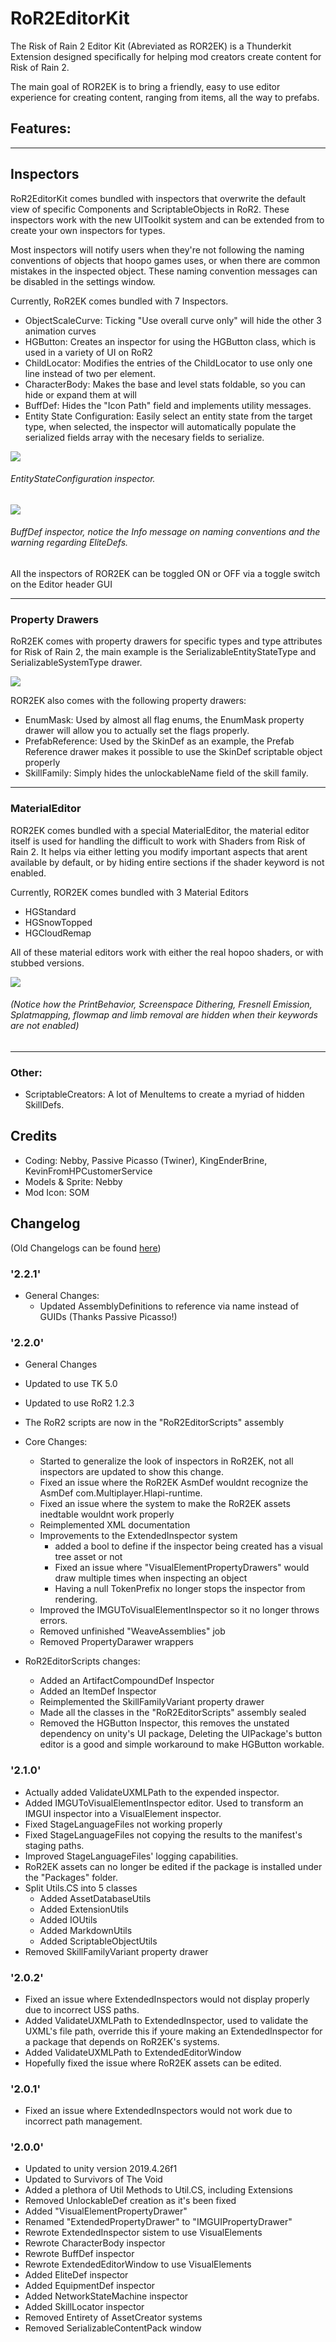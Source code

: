 # RoR2EditorKit

The Risk of Rain 2 Editor Kit (Abreviated as ROR2EK) is a Thunderkit Extension designed specifically for helping mod creators create content for Risk of Rain 2.

The main goal of ROR2EK is to bring a friendly, easy to use editor experience for creating content, ranging from items, all the way to prefabs.

## Features:

---

## Inspectors

RoR2EditorKit comes bundled with inspectors that overwrite the default view of specific Components and ScriptableObjects in RoR2. These inspectors work with the new UIToolkit system and can be extended from to create your own inspectors for types.

Most inspectors will notify users when they're not following the naming conventions of objects that hoopo games uses, or when there are common mistakes in the inspected object. These naming convention messages can be disabled in the settings window.

Currently, RoR2EK comes bundled with 7 Inspectors.

* ObjectScaleCurve: Ticking "Use overall curve only" will hide the other 3 animation curves
* HGButton: Creates an inspector for using the HGButton class, which is used in a variety of UI on RoR2
* ChildLocator: Modifies the entries of the ChildLocator to use only one line instead of two per element.
* CharacterBody: Makes the base and level stats foldable, so you can hide or expand them at will
* BuffDef: Hides the "Icon Path" field and implements utility messages.
* Entity State Configuration: Easily select an entity state from the target type, when selected, the inspector will automatically populate the serialized fields array with the necesary fields to serialize.

![](https://i.gyazo.com/6e7e1d8aa698c43dfeca231e5bcbe7e7.png)
###### EntityStateConfiguration inspector.

![](https://i.gyazo.com/f8660459ed2e3a02939f44d10485093e.png)
###### BuffDef inspector, notice the Info message on naming conventions and the warning regarding EliteDefs.

All the inspectors of ROR2EK can be toggled ON or OFF via a toggle switch on the Editor header GUI

---

### Property Drawers

RoR2EK comes with property drawers for specific types and type attributes for Risk of Rain 2, the main example is the SerializableEntityStateType and SerializableSystemType drawer.

![](https://cdn.discordapp.com/attachments/575431803523956746/903754837940916234/unknown.png)

ROR2EK also comes with the following property drawers:
* EnumMask: Used by almost all flag enums, the EnumMask property drawer will allow you to actually set the flags properly.
* PrefabReference: Used by the SkinDef as an example, the Prefab Reference drawer makes it possible to use the SkinDef scriptable object properly
* SkillFamily: Simply hides the unlockableName field of the skill family.

---

### MaterialEditor

ROR2EK comes bundled with a special MaterialEditor, the material editor itself is used for handling the difficult to work with Shaders from Risk of Rain 2. It helps via either letting you modify important aspects that arent available by default, or by hiding entire sections if the shader keyword is not enabled.

Currently, ROR2EK comes bundled with 3 Material Editors
* HGStandard
* HGSnowTopped
* HGCloudRemap

All of these material editors work with either the real hopoo shaders, or with stubbed versions.

![](https://i.gyazo.com/172f157cefaefbfb619611b836a8f8fe.png)
###### (Notice how the PrintBehavior, Screenspace Dithering, Fresnell Emission, Splatmapping, flowmap and limb removal are hidden when their keywords are not enabled)

---

### Other:

* ScriptableCreators: A lot of MenuItems to create a myriad of hidden SkillDefs.

## Credits

* Coding: Nebby, Passive Picasso (Twiner), KingEnderBrine, KevinFromHPCustomerService
* Models & Sprite: Nebby
* Mod Icon: SOM

## Changelog

(Old Changelogs can be found [here](https://github.com/risk-of-thunder/RoR2EditorKit/blob/main/RoR2EditorKit/Assets/RoR2EditorKit/OldChangelogs.md))

### '2.2.1'

* General Changes:
	* Updated AssemblyDefinitions to reference via name instead of GUIDs (Thanks Passive Picasso!)

### '2.2.0'

* General Changes
* Updated to use TK 5.0
* Updated to use RoR2 1.2.3
* The RoR2 scripts are now in the "RoR2EditorScripts" assembly

* Core Changes:
	* Started to generalize the look of inspectors in RoR2EK, not all inspectors are updated to show this change.
	* Fixed an issue where the RoR2EK AsmDef wouldnt recognize the AsmDef com.Multiplayer.Hlapi-runtime.
	* Fixed an issue where the system to make the RoR2EK assets inedtable wouldnt work properly
	* Reimplemented XML documentation
	* Improvements to the ExtendedInspector system
		* added a bool to define if the inspector being created has a visual tree asset or not
		* Fixed an issue where "VisualElementPropertyDrawers" would draw multiple times when inspecting an object
		* Having a null TokenPrefix no longer stops the inspector from rendering.
	* Improved the IMGUToVisualElementInspector so it no longer throws errors.
	* Removed unfinished "WeaveAssemblies" job
	* Removed PropertyDarawer wrappers

* RoR2EditorScripts changes:
	* Added an ArtifactCompoundDef Inspector
	* Added an ItemDef Inspector
	* Reimplemented the SkillFamilyVariant property drawer
	* Made all the classes in the "RoR2EditorScripts" assembly sealed
	* Removed the HGButton Inspector, this removes the unstated dependency on unity's UI package, Deleting the UIPackage's button editor is a good and simple workaround to make HGButton workable.

### '2.1.0'

* Actually added ValidateUXMLPath to the expended inspector.
* Added IMGUToVisualElementInspector editor. Used to transform an IMGUI inspector into a VisualElement inspector.
* Fixed StageLanguageFiles not working properly
* Fixed StageLanguageFiles not copying the results to the manifest's staging paths.
* Improved StageLanguageFiles' logging capabilities.
* RoR2EK assets can no longer be edited if the package is installed under the "Packages" folder.
* Split Utils.CS into 5 classes
	* Added AssetDatabaseUtils
	* Added ExtensionUtils
	* Added IOUtils
	* Added MarkdownUtils
	* Added ScriptableObjectUtils
* Removed SkillFamilyVariant property drawer

### '2.0.2'

* Fixed an issue where ExtendedInspectors would not display properly due to incorrect USS paths.
* Added ValidateUXMLPath to ExtendedInspector, used to validate the UXML's file path, override this if youre making an ExtendedInspector for a package that depends on RoR2EK's systems.
* Added ValidateUXMLPath to ExtendedEditorWindow
* Hopefully fixed the issue where RoR2EK assets can be edited.

### '2.0.1'

* Fixed an issue where ExtendedInspectors would not work due to incorrect path management.

### '2.0.0'

* Updated to unity version 2019.4.26f1
* Updated to Survivors of The Void
* Added a plethora of Util Methods to Util.CS, including Extensions
* Removed UnlockableDef creation as it's been fixed
* Added "VisualElementPropertyDrawer"
* Renamed "ExtendedPropertyDrawer" to "IMGUIPropertyDrawer"
* Rewrote ExtendedInspector sistem to use VisualElements
* Rewrote CharacterBody inspector
* Rewrote BuffDef inspector
* Rewrote ExtendedEditorWindow to use VisualElements
* Added EliteDef inspector
* Added EquipmentDef inspector
* Added NetworkStateMachine inspector
* Added SkillLocator inspector
* Removed Entirety of AssetCreator systems
* Removed SerializableContentPack window
